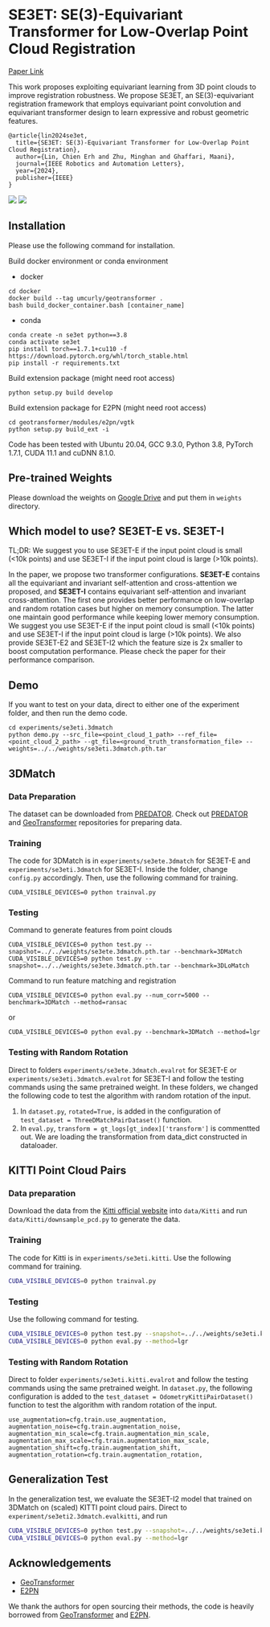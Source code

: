 # SE3ET: SE(3)-Equivariant Transformer for Low-Overlap Point Cloud Registration

[Paper Link](http://arxiv.org/abs/2407.16823)

This work proposes exploiting equivariant learning from 3D point clouds to improve registration robustness. We propose SE3ET, an SE(3)-equivariant registration framework that employs equivariant point convolution and equivariant transformer design to learn expressive and robust geometric features.

```
@article{lin2024se3et,
  title={SE3ET: SE(3)-Equivariant Transformer for Low-Overlap Point Cloud Registration},
  author={Lin, Chien Erh and Zhu, Minghan and Ghaffari, Maani},
  journal={IEEE Robotics and Automation Letters},
  year={2024},
  publisher={IEEE}
}
```
![](assets/SE3ET_qualitative_result.jpg)
![](assets/se3et_framework.jpg)

## Installation

Please use the following command for installation.

Build docker environment or conda environment
- docker
```
cd docker
docker build --tag umcurly/geotransformer .
bash build_docker_container.bash [container_name]
```
- conda
```
conda create -n se3et python==3.8
conda activate se3et
pip install torch==1.7.1+cu110 -f https://download.pytorch.org/whl/torch_stable.html
pip install -r requirements.txt

```
Build extension package (might need root access)
```
python setup.py build develop
```
Build extension package for E2PN (might need root access)
```
cd geotransformer/modules/e2pn/vgtk
python setup.py build_ext -i
```

Code has been tested with Ubuntu 20.04, GCC 9.3.0, Python 3.8, PyTorch 1.7.1, CUDA 11.1 and cuDNN 8.1.0.

## Pre-trained Weights
Please download the weights on [Google Drive](https://drive.google.com/drive/folders/1mnjdBZptRtnZMReSxkM2GBpKz2FPVA6v?usp=sharing) and put them in `weights` directory.

## Which model to use? SE3ET-E vs. SE3ET-I
TL;DR: We suggest you to use SE3ET-E if the input point cloud is small (<10k points) and use SE3ET-I if the input point cloud is large (>10k points). 

In the paper, we propose two transformer configurations. **SE3ET-E** contains all the equivariant and invariant self-attention and cross-attention we proposed, and **SE3ET-I** contains equivariant self-attention and invariant cross-attention. The first one provides better performance on low-overlap and random rotation cases but higher on memory consumption. The latter one maintain good performance while keeping lower memory consumption. We suggest you use SE3ET-E if the input point cloud is small (<10k points) and use SE3ET-I if the input point cloud is large (>10k points). We also provide SE3ET-E2 and SE3ET-I2 which the feature size is 2x smaller to boost computation performance. Please check the paper for their performance comparison.

## Demo
If you want to test on your data, direct to either one of the experiment folder, and then run the demo code.
```
cd experiments/se3eti.3dmatch
python demo.py --src_file=<point_cloud_1_path> --ref_file=<point_cloud_2_path> --gt_file=<ground_truth_transformation_file> --weights=../../weights/se3eti.3dmatch.pth.tar
```

## 3DMatch

### Data Preparation

The dataset can be downloaded from [PREDATOR](https://github.com/prs-eth/OverlapPredator). Check out [PREDATOR](https://github.com/prs-eth/OverlapPredator) and [GeoTransformer](https://github.com/qinzheng93/GeoTransformer) repositories for preparing data.

### Training

The code for 3DMatch is in `experiments/se3ete.3dmatch` for SE3ET-E and `experiments/se3eti.3dmatch` for SE3ET-I. Inside the folder, change `config.py` accordingly. Then, use the following command for training.

```
CUDA_VISIBLE_DEVICES=0 python trainval.py
```

### Testing
Command to generate features from point clouds
```
CUDA_VISIBLE_DEVICES=0 python test.py --snapshot=../../weights/se3ete.3dmatch.pth.tar --benchmark=3DMatch
CUDA_VISIBLE_DEVICES=0 python test.py --snapshot=../../weights/se3ete.3dmatch.pth.tar --benchmark=3DLoMatch
```

Command to run feature matching and registration
```
CUDA_VISIBLE_DEVICES=0 python eval.py --num_corr=5000 --benchmark=3DMatch --method=ransac
```
or 
```
CUDA_VISIBLE_DEVICES=0 python eval.py --benchmark=3DMatch --method=lgr
```

### Testing with Random Rotation
Direct to folders `experiments/se3ete.3dmatch.evalrot` for SE3ET-E or  `experiments/se3eti.3dmatch.evalrot` for SE3ET-I and follow the testing commands using the same pretrained weight. In these folders, we changed the following code to test the algorithm with random rotation of the input.
1. In `dataset.py`, `rotated=True,` is added in the configuration of `test_dataset = ThreeDMatchPairDataset()` function.
2. In `eval.py`, `transform = gt_logs[gt_index]['transform']` is commentted out. We are loading the transformation from data_dict constructed in dataloader.

## KITTI Point Cloud Pairs

### Data preparation

Download the data from the [Kitti official website](http://www.cvlibs.net/datasets/kitti/eval_odometry.php) into `data/Kitti` and run `data/Kitti/downsample_pcd.py` to generate the data. 

### Training

The code for Kitti is in `experiments/se3eti.kitti`. Use the following command for training.

```bash
CUDA_VISIBLE_DEVICES=0 python trainval.py
```

### Testing

Use the following command for testing.

```bash
CUDA_VISIBLE_DEVICES=0 python test.py --snapshot=../../weights/se3eti.kitti.pth.tar
CUDA_VISIBLE_DEVICES=0 python eval.py --method=lgr
```

### Testing with Random Rotation
Direct to folder `experiments/se3eti.kitti.evalrot` and follow the testing commands using the same pretrained weight. In `dataset.py`, the following configuration is added to the `test_dataset = OdometryKittiPairDataset()` function to test the algorithm with random rotation of the input.
```
use_augmentation=cfg.train.use_augmentation,
augmentation_noise=cfg.train.augmentation_noise,
augmentation_min_scale=cfg.train.augmentation_min_scale,
augmentation_max_scale=cfg.train.augmentation_max_scale,
augmentation_shift=cfg.train.augmentation_shift,
augmentation_rotation=cfg.train.augmentation_rotation,
```


## Generalization Test
In the generalization test, we evaluate the SE3ET-I2 model that trained on 3DMatch on (scaled) KITTI point cloud pairs. 
Direct to `experiment/se3eti2.3dmatch.evalkitti`, and run 
```bash
CUDA_VISIBLE_DEVICES=0 python test.py --snapshot=../../weights/se3eti.kitti.pth.tar
CUDA_VISIBLE_DEVICES=0 python eval.py --method=lgr
```

## Acknowledgements
- [GeoTransformer](https://github.com/qinzheng93/GeoTransformer)
- [E2PN](https://github.com/minghanz/E2PN)

We thank the authors for open sourcing their methods, the code is heavily borrowed from [GeoTransformer](https://github.com/qinzheng93/GeoTransformer) and [E2PN](https://github.com/minghanz/E2PN).